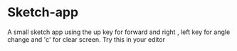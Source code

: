 # Sketch-app
A small sketch app using the up key for forward and right , left key for angle change and 'c' for clear screen. Try this in your editor
